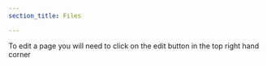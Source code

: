 ```yaml
---
section_title: Files

---
```


To edit a page you will need to click on the edit button in the top right hand corner
